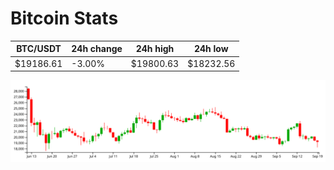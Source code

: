 # Bitcoin Stats

BTC/USDT|24h change|24h high|24h low|
|---|---|---|---|
|$19186.61|-3.00%|$19800.63|$18232.56|

<img src="./chart.svg">
